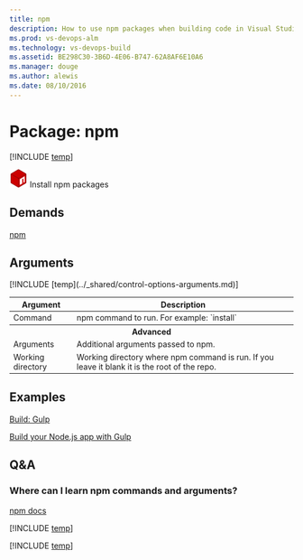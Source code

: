 ```yaml
---
title: npm
description: How to use npm packages when building code in Visual Studio Team Services
ms.prod: vs-devops-alm
ms.technology: vs-devops-build
ms.assetid: BE298C30-3B6D-4E06-B747-62A8AF6E10A6
ms.manager: douge
ms.author: alewis
ms.date: 08/10/2016
---
```


# Package: npm

[!INCLUDE [temp](../../_shared/version-tfs-2015-rtm.md)]

![](_img/npm.png) Install npm packages

## Demands

[npm](https://nodejs.org/en/download/)

## Arguments

<table>
<thead>
<tr>
<th>Argument</th>
<th>Description</th>
</tr>
</thead>
<tr>
<td>Command</td>
<td>
npm command to run. For example: `install`
</td>
</tr>
<tr><th style="text-align: center" colspan="2">Advanced</th></tr>
<tr>
<td>Arguments</td>
<td>
Additional arguments passed to npm.
</td>
</tr>
<tr>
<td>Working directory</td>
<td>
Working directory where npm command is run.  If you leave it blank it is the root of the repo.
</td>
</tr>
[!INCLUDE [temp](../_shared/control-options-arguments.md)]
</table>


## Examples

[Build: Gulp](../build/gulp.md)

[Build your Node.js app with Gulp](../../apps/node/nodejs-to-azure.md)

## Q&A

### Where can I learn npm commands and arguments?

[npm docs](https://docs.npmjs.com/)

<!-- BEGINSECTION class="md-qanda" -->

[!INCLUDE [temp](../../_shared/qa-agents.md)]

[!INCLUDE [temp](../../_shared/qa-versions.md)]

<!-- ENDSECTION -->
